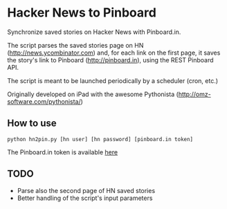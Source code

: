 # Hacker News to Pinboard #

Synchronize saved stories on Hacker News with Pinboard.in.

The script parses the saved stories page on HN (http://news.ycombinator.com) and, for each link on the first page, it saves the story's link to Pinboard (http://pinboard.in), using the REST Pinboard API.

The script is meant to be launched periodically by a scheduler (cron, etc.)

Originally developed on iPad with the awesome Pythonista (http://omz-software.com/pythonista/)

## How to use ##

`python hn2pin.py [hn user] [hn password] [pinboard.in token]`

The Pinboard.in token is available [here](http://pinboard.in/settings/password)

## TODO ##

- Parse also the second page of HN saved stories
- Better handling of the script's input parameters